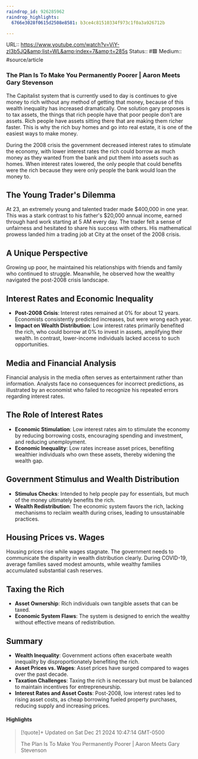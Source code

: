 ```yaml
---
raindrop_id: 926285962
raindrop_highlights:
  6766e3028f0615d2508e8581: b3ce4c81510334f973c1f0a3a926712b

---
```


URL:: https://www.youtube.com/watch?v=ViY-zI3b5JQ&amp;list=WL&amp;index=7&amp;t=285s
Status:: #🟩 
Medium:: #source/article

### The Plan Is To Make You Permanently Poorer | Aaron Meets Gary Stevenson

The Capitalist system that is currently used to day is continues to give money to rich without any method of getting that money, because of this wealth inequality has increased dramatically.
One solution gary proposes is to tax assets, the things that rich people have that poor people don't are assets. Rich people have assets sitting there that are making them richer faster.
This is why the rich buy homes and go into real estate, it is one of the easiest ways to make money.

During the 2008 crisis the government decreased interest rates to stimulate the economy, with lower interest rates the rich could borrow as much money as they wanted from the bank and put them into assets such as homes.
When interest rates lowered, the only people that could benefits were the rich because they were only people the bank would loan the money to. 

## The Young Trader's Dilemma

At 23, an extremely young and talented trader made $400,000 in one year. This was a stark contrast to his father's $20,000 annual income, earned through hard work starting at 5 AM every day. The trader felt a sense of unfairness and hesitated to share his success with others. His mathematical prowess landed him a trading job at City at the onset of the 2008 crisis.

## A Unique Perspective

Growing up poor, he maintained his relationships with friends and family who continued to struggle. Meanwhile, he observed how the wealthy navigated the post-2008 crisis landscape.

## Interest Rates and Economic Inequality

- **Post-2008 Crisis**: Interest rates remained at 0% for about 12 years. Economists consistently predicted increases, but were wrong each year.
- **Impact on Wealth Distribution**: Low interest rates primarily benefited the rich, who could borrow at 0% to invest in assets, amplifying their wealth. In contrast, lower-income individuals lacked access to such opportunities.

## Media and Financial Analysis

Financial analysis in the media often serves as entertainment rather than information. Analysts face no consequences for incorrect predictions, as illustrated by an economist who failed to recognize his repeated errors regarding interest rates.

## The Role of Interest Rates

- **Economic Stimulation**: Low interest rates aim to stimulate the economy by reducing borrowing costs, encouraging spending and investment, and reducing unemployment.
- **Economic Inequality**: Low rates increase asset prices, benefiting wealthier individuals who own these assets, thereby widening the wealth gap.

## Government Stimulus and Wealth Distribution

- **Stimulus Checks**: Intended to help people pay for essentials, but much of the money ultimately benefits the rich.
- **Wealth Redistribution**: The economic system favors the rich, lacking mechanisms to reclaim wealth during crises, leading to unsustainable practices.

## Housing Prices vs. Wages

Housing prices rise while wages stagnate. The government needs to communicate the disparity in wealth distribution clearly. During COVID-19, average families saved modest amounts, while wealthy families accumulated substantial cash reserves.

## Taxing the Rich

- **Asset Ownership**: Rich individuals own tangible assets that can be taxed.
- **Economic System Flaws**: The system is designed to enrich the wealthy without effective means of redistribution.

## Summary

- **Wealth Inequality**: Government actions often exacerbate wealth inequality by disproportionately benefiting the rich.
- **Asset Prices vs. Wages**: Asset prices have surged compared to wages over the past decade.
- **Taxation Challenges**: Taxing the rich is necessary but must be balanced to maintain incentives for entrepreneurship.
- **Interest Rates and Asset Costs**: Post-2008, low interest rates led to rising asset costs, as cheap borrowing fueled property purchases, reducing supply and increasing prices.


#### Highlights

> [!quote]+ Updated on Sat Dec 21 2024 10:47:14 GMT-0500
>
> The Plan Is To Make You Permanently Poorer | Aaron Meets Gary Stevenson
